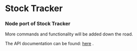 # Stock Tracker
### Node port of Stock Tracker

More commands and functionality will be added down the road.

The API documentation can be found: [here](https://www.alphavantage.co/documentation/#) .

